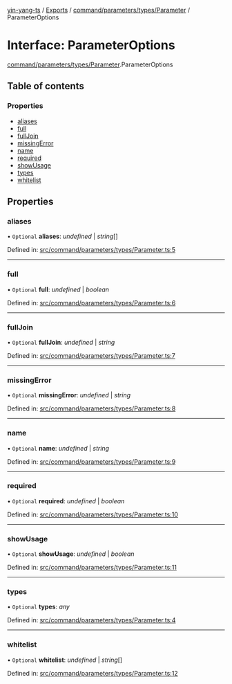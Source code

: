 [yin-yang-ts](../README.md) / [Exports](../modules.md) / [command/parameters/types/Parameter](../modules/command_parameters_types_parameter.md) / ParameterOptions

# Interface: ParameterOptions

[command/parameters/types/Parameter](../modules/command_parameters_types_parameter.md).ParameterOptions

## Table of contents

### Properties

- [aliases](command_parameters_types_parameter.parameteroptions.md#aliases)
- [full](command_parameters_types_parameter.parameteroptions.md#full)
- [fullJoin](command_parameters_types_parameter.parameteroptions.md#fulljoin)
- [missingError](command_parameters_types_parameter.parameteroptions.md#missingerror)
- [name](command_parameters_types_parameter.parameteroptions.md#name)
- [required](command_parameters_types_parameter.parameteroptions.md#required)
- [showUsage](command_parameters_types_parameter.parameteroptions.md#showusage)
- [types](command_parameters_types_parameter.parameteroptions.md#types)
- [whitelist](command_parameters_types_parameter.parameteroptions.md#whitelist)

## Properties

### aliases

• `Optional` **aliases**: *undefined* \| *string*[]

Defined in: [src/command/parameters/types/Parameter.ts:5](https://github.com/DetroitWhiskey136/ying-yang-ts/blob/9e5d8a8/src/command/parameters/types/Parameter.ts#L5)

___

### full

• `Optional` **full**: *undefined* \| *boolean*

Defined in: [src/command/parameters/types/Parameter.ts:6](https://github.com/DetroitWhiskey136/ying-yang-ts/blob/9e5d8a8/src/command/parameters/types/Parameter.ts#L6)

___

### fullJoin

• `Optional` **fullJoin**: *undefined* \| *string*

Defined in: [src/command/parameters/types/Parameter.ts:7](https://github.com/DetroitWhiskey136/ying-yang-ts/blob/9e5d8a8/src/command/parameters/types/Parameter.ts#L7)

___

### missingError

• `Optional` **missingError**: *undefined* \| *string*

Defined in: [src/command/parameters/types/Parameter.ts:8](https://github.com/DetroitWhiskey136/ying-yang-ts/blob/9e5d8a8/src/command/parameters/types/Parameter.ts#L8)

___

### name

• `Optional` **name**: *undefined* \| *string*

Defined in: [src/command/parameters/types/Parameter.ts:9](https://github.com/DetroitWhiskey136/ying-yang-ts/blob/9e5d8a8/src/command/parameters/types/Parameter.ts#L9)

___

### required

• `Optional` **required**: *undefined* \| *boolean*

Defined in: [src/command/parameters/types/Parameter.ts:10](https://github.com/DetroitWhiskey136/ying-yang-ts/blob/9e5d8a8/src/command/parameters/types/Parameter.ts#L10)

___

### showUsage

• `Optional` **showUsage**: *undefined* \| *boolean*

Defined in: [src/command/parameters/types/Parameter.ts:11](https://github.com/DetroitWhiskey136/ying-yang-ts/blob/9e5d8a8/src/command/parameters/types/Parameter.ts#L11)

___

### types

• `Optional` **types**: *any*

Defined in: [src/command/parameters/types/Parameter.ts:4](https://github.com/DetroitWhiskey136/ying-yang-ts/blob/9e5d8a8/src/command/parameters/types/Parameter.ts#L4)

___

### whitelist

• `Optional` **whitelist**: *undefined* \| *string*[]

Defined in: [src/command/parameters/types/Parameter.ts:12](https://github.com/DetroitWhiskey136/ying-yang-ts/blob/9e5d8a8/src/command/parameters/types/Parameter.ts#L12)
